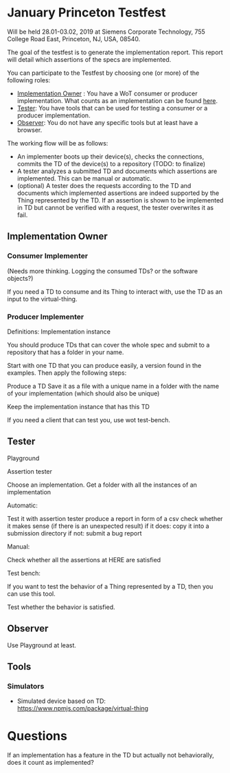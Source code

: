 # January Princeton Testfest

Will be held 28.01-03.02, 2019 at Siemens Corporate Technology, 755 College Road East, Princeton, NJ, USA, 08540.

The goal of the testfest is to generate the implementation report. This report will detail which assertions of the specs are implemented.

You can participate to the Testfest by choosing one (or more) of the following roles:

* [Implementation Owner](#implementation-owner) : You have a WoT consumer or producer implementation. What counts as an implementation can be found [here](https://github.com/w3c/wot/blob/master/testing/criteria.md).
* [Tester](#tester): You have tools that can be used for testing a consumer or a producer implementation.
* [Observer](#observer): You do not have any specific tools but at least have a browser.

The working flow will be as follows:

* An implementer boots up their device(s), checks the connections, commits the TD of the device(s) to a repository (TODO: to finalize)
* A tester analyzes a submitted TD and documents which assertions are implemented. This can be manual or automatic.
* (optional) A tester does the requests according to the TD and documents which implemented assertions are indeed supported by the Thing represented by the TD. If an assertion is shown to be implemented in TD but cannot be verified with a request, the tester overwrites it as fail.

## Implementation Owner

### Consumer Implementer

(Needs more thinking. Logging the consumed TDs? or the software objects?)

If you need a TD to consume and its Thing to interact with, use the TD as an input to the virtual-thing.

### Producer Implementer

Definitions: Implementation instance

You should produce TDs that can cover the whole spec and submit to a repository that has a folder in your name.

Start with one TD that you can produce easily, a version found in the examples. Then apply the following steps:

Produce a TD
Save it as a file with a unique name in a folder with the name of your implementation (which should also be unique)

Keep the implementation instance that has this TD


If you need a client that can test you, use wot test-bench.

## Tester

Playground

Assertion tester

Choose an implementation. Get a folder with all the instances of an implementation

Automatic:

Test it with assertion tester
produce a report in form of a csv
check whether it makes sense (if there is an unexpected result)
if it does: copy it into a submission directory
if not: submit a bug report

Manual:

Check whether all the assertions at HERE are satisfied

Test bench:

If you want to test the behavior of a Thing represented by a TD, then you can use this tool.

Test whether the behavior is satisfied.

## Observer

Use Playground at least.

## Tools

### Simulators
* Simulated device based on TD: https://www.npmjs.com/package/virtual-thing

# Questions

If an implementation has a feature in the TD but actually not behaviorally, does it count as implemented?